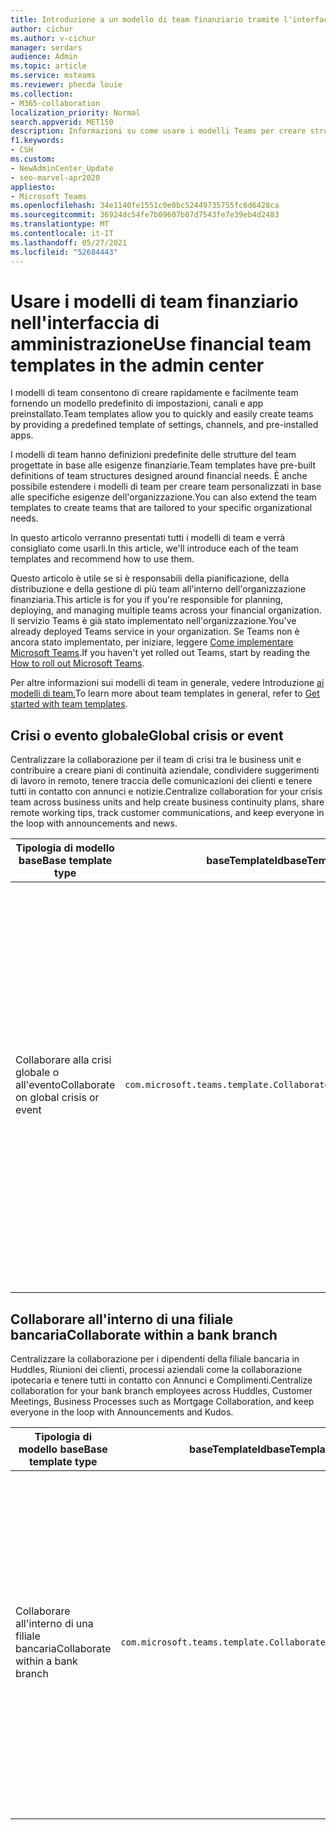```yaml
---
title: Introduzione a un modello di team finanziario tramite l'interfaccia di amministrazione
author: cichur
ms.author: v-cichur
manager: serdars
audience: Admin
ms.topic: article
ms.service: msteams
ms.reviewer: phecda louie
ms.collection:
- M365-collaboration
localization_priority: Normal
search.appverid: MET150
description: Informazioni su come usare i modelli Teams per creare strutture del team progettate per le esigenze finanziarie, fornendo impostazioni predefinite, canali e app preinstallato tramite l'interfaccia di amministrazione.
f1.keywords:
- CSH
ms.custom:
- NewAdminCenter_Update
- seo-marvel-apr2020
appliesto:
- Microsoft Teams
ms.openlocfilehash: 34e1140fe1551c0e0bc52449735755fc6d6428ca
ms.sourcegitcommit: 36924dc54fe7b09607b07d7543fe7e39eb4d2483
ms.translationtype: MT
ms.contentlocale: it-IT
ms.lasthandoff: 05/27/2021
ms.locfileid: "52684443"
---
```

# <a name="use-financial-team-templates-in-the-admin-center"></a><span data-ttu-id="086ad-103">Usare i modelli di team finanziario nell'interfaccia di amministrazione</span><span class="sxs-lookup"><span data-stu-id="086ad-103">Use financial team templates in the admin center</span></span>

<span data-ttu-id="086ad-104">I modelli di team consentono di creare rapidamente e facilmente team fornendo un modello predefinito di impostazioni, canali e app preinstallato.</span><span class="sxs-lookup"><span data-stu-id="086ad-104">Team templates allow you to quickly and easily create teams by providing a predefined template of settings, channels, and pre-installed apps.</span></span>

<span data-ttu-id="086ad-105">I modelli di team hanno definizioni predefinite delle strutture del team progettate in base alle esigenze finanziarie.</span><span class="sxs-lookup"><span data-stu-id="086ad-105">Team templates have pre-built definitions of team structures designed around financial needs.</span></span> <span data-ttu-id="086ad-106">È anche possibile estendere i modelli di team per creare team personalizzati in base alle specifiche esigenze dell'organizzazione.</span><span class="sxs-lookup"><span data-stu-id="086ad-106">You can also extend the team templates to create teams that are tailored to your specific organizational needs.</span></span>

<span data-ttu-id="086ad-107">In questo articolo verranno presentati tutti i modelli di team e verrà consigliato come usarli.</span><span class="sxs-lookup"><span data-stu-id="086ad-107">In this article, we'll introduce each of the team templates and recommend how to use them.</span></span>

<span data-ttu-id="086ad-108">Questo articolo è utile se si è responsabili della pianificazione, della distribuzione e della gestione di più team all'interno dell'organizzazione finanziaria.</span><span class="sxs-lookup"><span data-stu-id="086ad-108">This article is for you if you're responsible for planning, deploying, and managing multiple teams across your financial organization.</span></span> <span data-ttu-id="086ad-109">Il servizio Teams è già stato implementato nell'organizzazione.</span><span class="sxs-lookup"><span data-stu-id="086ad-109">You've already deployed Teams service in your organization.</span></span> <span data-ttu-id="086ad-110">Se Teams non è ancora stato implementato, per iniziare, leggere [Come implementare Microsoft Teams](./deploy-overview.md).</span><span class="sxs-lookup"><span data-stu-id="086ad-110">If you haven't yet rolled out Teams, start by reading the [How to roll out Microsoft Teams](./deploy-overview.md).</span></span>

<span data-ttu-id="086ad-111">Per altre informazioni sui modelli di team in generale, vedere Introduzione [ai modelli di team.](get-started-with-teams-templates-in-the-admin-console.md)</span><span class="sxs-lookup"><span data-stu-id="086ad-111">To learn more about team templates in general, refer to [Get started with team templates](get-started-with-teams-templates-in-the-admin-console.md).</span></span>

## <a name="global-crisis-or-event"></a><span data-ttu-id="086ad-112">Crisi o evento globale</span><span class="sxs-lookup"><span data-stu-id="086ad-112">Global crisis or event</span></span>

<span data-ttu-id="086ad-113">Centralizzare la collaborazione per il team di crisi tra le business unit e contribuire a creare piani di continuità aziendale, condividere suggerimenti di lavoro in remoto, tenere traccia delle comunicazioni dei clienti e tenere tutti in contatto con annunci e notizie.</span><span class="sxs-lookup"><span data-stu-id="086ad-113">Centralize collaboration for your crisis team across business units and help create business continuity plans, share remote working tips, track customer communications, and keep everyone in the loop with announcements and news.</span></span>

| <span data-ttu-id="086ad-114">Tipologia di modello base</span><span class="sxs-lookup"><span data-stu-id="086ad-114">Base template type</span></span>|<span data-ttu-id="086ad-115">baseTemplateId</span><span class="sxs-lookup"><span data-stu-id="086ad-115">baseTemplateId</span></span> | <span data-ttu-id="086ad-116">Proprietà del modello base</span><span class="sxs-lookup"><span data-stu-id="086ad-116">Properties that come with this base template</span></span> |
| ------------------|-- |----------------------------------------------------- |
| <span data-ttu-id="086ad-117">Collaborare alla crisi globale o all'evento</span><span class="sxs-lookup"><span data-stu-id="086ad-117">Collaborate on global crisis or event</span></span>|`com.microsoft.teams.template.CollaborateOnAGlobalCrisisOrEvent` |<span data-ttu-id="086ad-118">Canali:</span><span class="sxs-lookup"><span data-stu-id="086ad-118">Channels:</span></span> <ul><li><span data-ttu-id="086ad-119">Generale</span><span class="sxs-lookup"><span data-stu-id="086ad-119">General</span></span><li><span data-ttu-id="086ad-120">Annunci</span><span class="sxs-lookup"><span data-stu-id="086ad-120">Announcements</span></span></li><li><span data-ttu-id="086ad-121">Notizie del mondo</span><span class="sxs-lookup"><span data-stu-id="086ad-121">World news</span></span></li><li><span data-ttu-id="086ad-122">Continuità aziendale</span><span class="sxs-lookup"><span data-stu-id="086ad-122">Business continuity</span></span></li><li><span data-ttu-id="086ad-123">Lavorare in remoto</span><span class="sxs-lookup"><span data-stu-id="086ad-123">Remote working</span></span></li><li><span data-ttu-id="086ad-124">Messaggi interni</span><span class="sxs-lookup"><span data-stu-id="086ad-124">Internal comms</span></span></li><li><span data-ttu-id="086ad-125">Comms esterni</span><span class="sxs-lookup"><span data-stu-id="086ad-125">External comms</span></span></li><li><span data-ttu-id="086ad-126">Richiesta di approvazione</span><span class="sxs-lookup"><span data-stu-id="086ad-126">Approvals request</span></span></li><li><span data-ttu-id="086ad-127">Reclami dei clienti</span><span class="sxs-lookup"><span data-stu-id="086ad-127">Customer complaints</span></span></li><li><span data-ttu-id="086ad-128">Complimenti</span><span class="sxs-lookup"><span data-stu-id="086ad-128">Kudos</span></span></li><li><span data-ttu-id="086ad-129">Aggiornamento per dirigenti</span><span class="sxs-lookup"><span data-stu-id="086ad-129">Executive update</span></span></li></ul><span data-ttu-id="086ad-130">App:</span><span class="sxs-lookup"><span data-stu-id="086ad-130">Apps:</span></span> <ul><li><span data-ttu-id="086ad-131">Complimenti</span><span class="sxs-lookup"><span data-stu-id="086ad-131">Praise</span></span></li><li><span data-ttu-id="086ad-132">Wiki</span><span class="sxs-lookup"><span data-stu-id="086ad-132">Wiki</span></span></li><li><span data-ttu-id="086ad-133">Sito Web</span><span class="sxs-lookup"><span data-stu-id="086ad-133">Website</span></span></li><li><span data-ttu-id="086ad-134">Programmazione</span><span class="sxs-lookup"><span data-stu-id="086ad-134">Planner</span></span></li></ul>|
||||

## <a name="collaborate-within-a-bank-branch"></a><span data-ttu-id="086ad-135">Collaborare all'interno di una filiale bancaria</span><span class="sxs-lookup"><span data-stu-id="086ad-135">Collaborate within a bank branch</span></span>

<span data-ttu-id="086ad-136">Centralizzare la collaborazione per i dipendenti della filiale bancaria in Huddles, Riunioni dei clienti, processi aziendali come la collaborazione ipotecaria e tenere tutti in contatto con Annunci e Complimenti.</span><span class="sxs-lookup"><span data-stu-id="086ad-136">Centralize collaboration for your bank branch employees across Huddles, Customer Meetings, Business Processes such as Mortgage Collaboration, and keep everyone in the loop with Announcements and Kudos.</span></span>

| <span data-ttu-id="086ad-137">Tipologia di modello base</span><span class="sxs-lookup"><span data-stu-id="086ad-137">Base template type</span></span> |<span data-ttu-id="086ad-138">baseTemplateId</span><span class="sxs-lookup"><span data-stu-id="086ad-138">baseTemplateId</span></span>| <span data-ttu-id="086ad-139">Proprietà del modello base</span><span class="sxs-lookup"><span data-stu-id="086ad-139">Properties that come with this base template</span></span> |
| ------------------ |--|----------------------------------------------------- |
|<span data-ttu-id="086ad-140">Collaborare all'interno di una filiale bancaria</span><span class="sxs-lookup"><span data-stu-id="086ad-140">Collaborate within a bank branch</span></span>|`com.microsoft.teams.template.CollaborateWithinABankBranch` |<span data-ttu-id="086ad-141">Canali:</span><span class="sxs-lookup"><span data-stu-id="086ad-141">Channels:</span></span> <ul><li><span data-ttu-id="086ad-142">Generale</span><span class="sxs-lookup"><span data-stu-id="086ad-142">General</span></span><li><span data-ttu-id="086ad-143">Annunci</span><span class="sxs-lookup"><span data-stu-id="086ad-143">Announcements</span></span></li><li><span data-ttu-id="086ad-144">Briefing</span><span class="sxs-lookup"><span data-stu-id="086ad-144">Huddles</span></span></li><li><span data-ttu-id="086ad-145">Riunioni con i clienti</span><span class="sxs-lookup"><span data-stu-id="086ad-145">Customer meetings</span></span></li><li><span data-ttu-id="086ad-146">Richiesta di approvazione</span><span class="sxs-lookup"><span data-stu-id="086ad-146">Approvals Request</span></span></li><li><span data-ttu-id="086ad-147">Coaching</span><span class="sxs-lookup"><span data-stu-id="086ad-147">Coaching</span></span></li><li><span data-ttu-id="086ad-148">Sviluppo di competenze</span><span class="sxs-lookup"><span data-stu-id="086ad-148">Skills development</span></span></li><li><span data-ttu-id="086ad-149">Elaborazione dei prestiti</span><span class="sxs-lookup"><span data-stu-id="086ad-149">Loan processing</span></span></li><li><span data-ttu-id="086ad-150">Reclami dei clienti</span><span class="sxs-lookup"><span data-stu-id="086ad-150">Customer complaints</span></span></li><li><span data-ttu-id="086ad-151">Complimenti</span><span class="sxs-lookup"><span data-stu-id="086ad-151">Kudos</span></span></li><li><span data-ttu-id="086ad-152">Cose divertenti</span><span class="sxs-lookup"><span data-stu-id="086ad-152">Fun stuff</span></span></li><li><span data-ttu-id="086ad-153">Conformità</span><span class="sxs-lookup"><span data-stu-id="086ad-153">Compliance</span></span></li></ul><span data-ttu-id="086ad-154">App:</span><span class="sxs-lookup"><span data-stu-id="086ad-154">Apps:</span></span><ul><li><span data-ttu-id="086ad-155">Complimenti</span><span class="sxs-lookup"><span data-stu-id="086ad-155">Praise</span></span></li></ul>|
||||